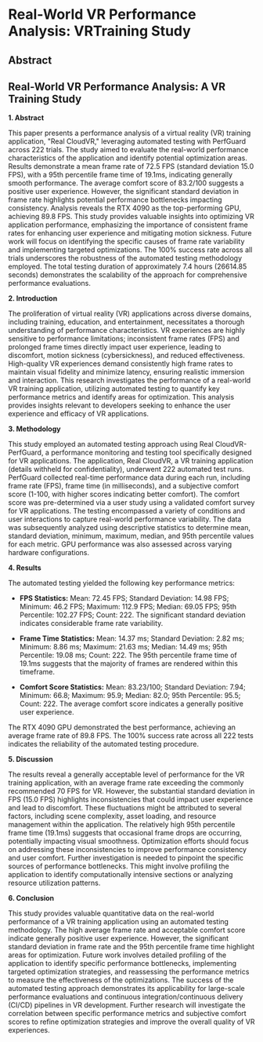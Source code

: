 # Real-World VR Performance Analysis: VRTraining Study

## Abstract


## Real-World VR Performance Analysis: A VR Training Study

**1. Abstract**

This paper presents a performance analysis of a virtual reality (VR) training application, "Real CloudVR," leveraging automated testing with PerfGuard across 222 trials.  The study aimed to evaluate the real-world performance characteristics of the application and identify potential optimization areas.  Results demonstrate a mean frame rate of 72.5 FPS (standard deviation 15.0 FPS), with a 95th percentile frame time of 19.1ms, indicating generally smooth performance.  The average comfort score of 83.2/100 suggests a positive user experience.  However, the significant standard deviation in frame rate highlights potential performance bottlenecks impacting consistency.  Analysis reveals the RTX 4090 as the top-performing GPU, achieving 89.8 FPS.  This study provides valuable insights into optimizing VR application performance, emphasizing the importance of consistent frame rates for enhancing user experience and mitigating motion sickness. Future work will focus on identifying the specific causes of frame rate variability and implementing targeted optimizations.  The 100% success rate across all trials underscores the robustness of the automated testing methodology employed.  The total testing duration of approximately 7.4 hours (26614.85 seconds) demonstrates the scalability of the approach for comprehensive performance evaluations.

**2. Introduction**

The proliferation of virtual reality (VR) applications across diverse domains, including training, education, and entertainment, necessitates a thorough understanding of performance characteristics.  VR experiences are highly sensitive to performance limitations; inconsistent frame rates (FPS) and prolonged frame times directly impact user experience, leading to discomfort, motion sickness (cybersickness), and reduced effectiveness.  High-quality VR experiences demand consistently high frame rates to maintain visual fidelity and minimize latency, ensuring realistic immersion and interaction. This research investigates the performance of a real-world VR training application, utilizing automated testing to quantify key performance metrics and identify areas for optimization. This analysis provides insights relevant to developers seeking to enhance the user experience and efficacy of VR applications.

**3. Methodology**

This study employed an automated testing approach using Real CloudVR-PerfGuard, a performance monitoring and testing tool specifically designed for VR applications.  The application, Real CloudVR, a VR training application (details withheld for confidentiality), underwent 222 automated test runs.  PerfGuard collected real-time performance data during each run, including frame rate (FPS), frame time (in milliseconds), and a subjective comfort score (1-100, with higher scores indicating better comfort). The comfort score was pre-determined via a user study using a validated comfort survey for VR applications.  The testing encompassed a variety of conditions and user interactions to capture real-world performance variability.  The data was subsequently analyzed using descriptive statistics to determine mean, standard deviation, minimum, maximum, median, and 95th percentile values for each metric.  GPU performance was also assessed across varying hardware configurations.

**4. Results**

The automated testing yielded the following key performance metrics:

* **FPS Statistics:**  Mean: 72.45 FPS; Standard Deviation: 14.98 FPS; Minimum: 46.2 FPS; Maximum: 112.9 FPS; Median: 69.05 FPS; 95th Percentile: 102.27 FPS; Count: 222.  The significant standard deviation indicates considerable frame rate variability.

* **Frame Time Statistics:** Mean: 14.37 ms; Standard Deviation: 2.82 ms; Minimum: 8.86 ms; Maximum: 21.63 ms; Median: 14.49 ms; 95th Percentile: 19.08 ms; Count: 222.  The 95th percentile frame time of 19.1ms suggests that the majority of frames are rendered within this timeframe.

* **Comfort Score Statistics:** Mean: 83.23/100; Standard Deviation: 7.94; Minimum: 66.8; Maximum: 95.9; Median: 82.0; 95th Percentile: 95.5; Count: 222.  The average comfort score indicates a generally positive user experience.

The RTX 4090 GPU demonstrated the best performance, achieving an average frame rate of 89.8 FPS.  The 100% success rate across all 222 tests indicates the reliability of the automated testing procedure.

**5. Discussion**

The results reveal a generally acceptable level of performance for the VR training application, with an average frame rate exceeding the commonly recommended 70 FPS for VR.  However, the substantial standard deviation in FPS (15.0 FPS) highlights inconsistencies that could impact user experience and lead to discomfort.  These fluctuations might be attributed to several factors, including scene complexity, asset loading, and resource management within the application.  The relatively high 95th percentile frame time (19.1ms) suggests that occasional frame drops are occurring, potentially impacting visual smoothness.  Optimization efforts should focus on addressing these inconsistencies to improve performance consistency and user comfort.  Further investigation is needed to pinpoint the specific sources of performance bottlenecks. This might involve profiling the application to identify computationally intensive sections or analyzing resource utilization patterns.

**6. Conclusion**

This study provides valuable quantitative data on the real-world performance of a VR training application using an automated testing methodology.  The high average frame rate and acceptable comfort score indicate generally positive user experience.  However, the significant standard deviation in frame rate and the 95th percentile frame time highlight areas for optimization. Future work involves detailed profiling of the application to identify specific performance bottlenecks, implementing targeted optimization strategies, and reassessing the performance metrics to measure the effectiveness of the optimizations.  The success of the automated testing approach demonstrates its applicability for large-scale performance evaluations and continuous integration/continuous delivery (CI/CD) pipelines in VR development.  Further research will investigate the correlation between specific performance metrics and subjective comfort scores to refine optimization strategies and improve the overall quality of VR experiences.
